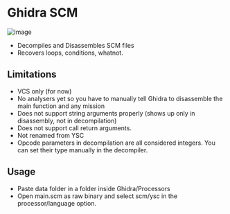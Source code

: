 # Ghidra SCM

![image](https://github.com/user-attachments/assets/72e94865-c562-4a71-97cb-1700c710fc26)

- Decompiles and Disassembles SCM files
- Recovers loops, conditions, whatnot.

## Limitations

- VCS only (for now)
- No analysers yet so you have to manually tell Ghidra to disassemble the main function and any mission
- Does not support string arguments properly (shows up only in disassembly, not in decompilation)
- Does not support call return arguments.
- Not renamed from YSC
- Opcode parameters in decompilation are all considered integers. You can set their type manually in the decompiler.

## Usage

- Paste data folder in a folder inside Ghidra/Processors
- Open main.scm as raw binary and select scm/ysc in the processor/language option.
